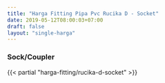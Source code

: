 ```yaml
---
title: "Harga Fitting Pipa Pvc Rucika D - Socket"
date: 2019-05-12T08:00:03+07:00
draft: false
layout: "single-harga"
---
```


### Sock/Coupler

{{< partial "harga-fitting/rucika-d-socket" >}}
